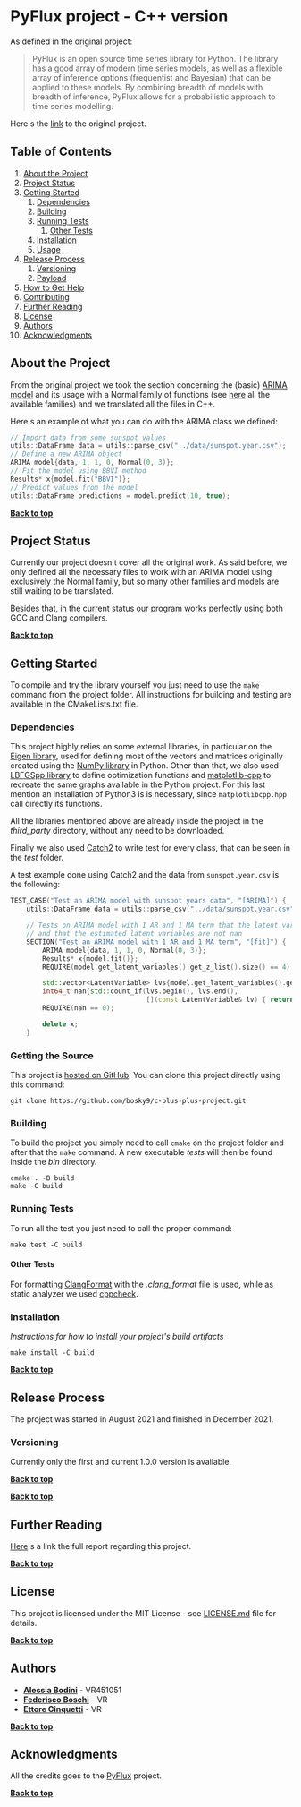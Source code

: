 # PyFlux project - C++ version

As defined in the original project:
> PyFlux is an open source time series library for Python. The library has a good array of modern time series models, as well as a flexible array of inference options (frequentist and Bayesian) that can be applied to these models. By combining breadth of models with breadth of inference, PyFlux allows for a probabilistic approach to time series modelling.

Here's the [link](https://github.com/RJT1990/pyflux) to the original project.

## Table of Contents

1. [About the Project](#about-the-project)
1. [Project Status](#project-status)
1. [Getting Started](#getting-started)
    1. [Dependencies](#dependencies)
    1. [Building](#building)
    2. [Running Tests](#running-tests)
        1. [Other Tests](#other-tests)
    1. [Installation](#installation)
    1. [Usage](#usage)
1. [Release Process](#release-process)
    1. [Versioning](#versioning)
    1. [Payload](#payload)
1. [How to Get Help](#how-to-get-help)
1. [Contributing](#contributing)
1. [Further Reading](#further-reading)
1. [License](#license)
1. [Authors](#authors)
1. [Acknowledgments](#acknowledgements)

## About the Project

From the original project we took the section concerning the (basic) [ARIMA model](https://pyflux.readthedocs.io/en/latest/arima.html) and its usage with a Normal family of functions (see [here](https://pyflux.readthedocs.io/en/latest/families.html) all the available families) and we translated all the files in C++. 

Here's an example of what you can do with the ARIMA class we defined: 
```c++
// Import data from some sunspot values 
utils::DataFrame data = utils::parse_csv("../data/sunspot.year.csv");
// Define a new ARIMA object
ARIMA model{data, 1, 1, 0, Normal(0, 3)};
// Fit the model using BBVI method 
Results* x{model.fit("BBVI")};
// Predict values from the model 
utils::DataFrame predictions = model.predict(10, true);
```

**[Back to top](#table-of-contents)**

## Project Status

Currently our project doesn't cover all the original work. As said before, we only defined all the necessary files to work with an ARIMA model using exclusively the Normal family, but so many other families and models are still waiting to be translated. 

Besides that, in the current status our program works perfectly using both GCC and Clang compilers. 

**[Back to top](#table-of-contents)**

## Getting Started

To compile and try the library yourself you just need to use the `make` command from the project folder. All instructions for building and testing are available in the CMakeLists.txt file. 

### Dependencies

This project highly relies on some external libraries, in particular on the [Eigen library](http://eigen.tuxfamily.org/index.php?title=Main_Page), used for defining most of the vectors and matrices originally created using the [NumPy library](https://numpy.org/) in Python.
Other than that, we also used [LBFGSpp library](https://github.com/yixuan/LBFGSpp) to define optimization functions and [matplotlib-cpp](https://github.com/lava/matplotlib-cpp) to recreate the same graphs available in the Python project. For this last mention an installation of Python3 is is necessary, since `matplotlibcpp.hpp` call directly its functions. 

All the libraries mentioned above are already inside the project in the *third_party* directory, without any need to be downloaded. 

Finally we also used [Catch2](https://github.com/catchorg/Catch2) to write test for every class, that can be seen in the *test* folder. 

A test example done using Catch2 and the data from `sunspot.year.csv` is the following:

```c++
TEST_CASE("Test an ARIMA model with sunspot years data", "[ARIMA]") {
    utils::DataFrame data = utils::parse_csv("../data/sunspot.year.csv");

    // Tests on ARIMA model with 1 AR and 1 MA term that the latent variable list length is correct 
    // and that the estimated latent variables are not nan
    SECTION("Test an ARIMA model with 1 AR and 1 MA term", "[fit]") {
        ARIMA model{data, 1, 1, 0, Normal(0, 3)};
        Results* x{model.fit()};
        REQUIRE(model.get_latent_variables().get_z_list().size() == 4);

        std::vector<LatentVariable> lvs{model.get_latent_variables().get_z_list()};
        int64_t nan{std::count_if(lvs.begin(), lvs.end(),
                                  [](const LatentVariable& lv) { return !lv.get_value().has_value(); })};
        REQUIRE(nan == 0);

        delete x;
    }

```

### Getting the Source

This project is [hosted on GitHub](https://github.com/bosky9/c-plus-plus-project). You can clone this project directly using this command:

```
git clone https://github.com/bosky9/c-plus-plus-project.git
```

### Building

To build the project you simply need to call `cmake` on the project folder and after that the `make` command. A new executable *tests* will then be found inside the *bin* directory. 

```
cmake . -B build
make -C build
```

### Running Tests

To run all the test you just need to call the proper command:

```
make test -C build
```

#### Other Tests

For formatting [ClangFormat](https://clang.llvm.org/docs/ClangFormat.html) with the *.clang_format* file is used, while as static analyzer we used [cppcheck](https://cppcheck.sourceforge.io/). 

### Installation

*Instructions for how to install your project's build artifacts*

```
make install -C build
```

**[Back to top](#table-of-contents)**

## Release Process

The project was started in August 2021 and finished in December 2021. 

### Versioning
Currently only the first and current 1.0.0 version is available.

**[Back to top](#table-of-contents)**

**[Back to top](#table-of-contents)**

## Further Reading

[Here]()'s a link the full report regarding this project.

**[Back to top](#table-of-contents)**

## License

This project is licensed under the MIT License - see [LICENSE.md](LICENSE.md) file for details.

**[Back to top](#table-of-contents)**

## Authors

* **[Alessia Bodini](https://github.com/alessiabodini)** - VR451051
* **[Federisco Boschi](https://github.com/bosky9)** - VR
* **[Ettore Cinquetti](https://github.com/e5ti)** - VR

**[Back to top](#table-of-contents)**

## Acknowledgments

All the credits goes to the [PyFlux](https://github.com/RJT1990/pyflux) project. 

**[Back to top](#table-of-contents)**